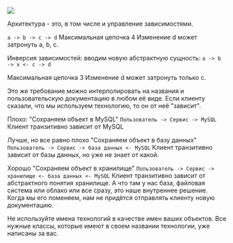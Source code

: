 [![](https://img.shields.io/badge/go-home-gray.svg)](../README.md) 

Архитектура - это, в том числе и управление зависимостями.  

`a -> b -> c -> d`
Максимальная цепочка 4
Изменение d может затронуть a, b, c.

Инверсия зависимостей: вводим новую абстрактную сущность: 
`a -> b -> x <- c -> d`
 
Максимальная цепочка 3
Изменение d может затронуть только c.

Это же требование можно интерполировать на названия и пользовательскую документацию в любом её виде.
Если клиенту сказали, что мы используем технологию, то он от неё "зависит".

Плохо:
"Сохраняем объект в MySQL"
`Пользователь -> Сервис -> MySQL`
Клиент транзитивно зависит от MySQL

Лучше, но все равно плохо
"Сохраняем объект в базу данных"
`Пользователь -> Сервис -> база данных <- MySQL`
Клиент транзитивно зависит от базы данных, но уже не знает от какой.

Хорошо
"Сохраняем объект в хранилище"
`Пользователь -> Сервис -> хранилище <- база данных <- MySQL`
Клиент транзитивно зависит от абстрактного понятия хранилище.
А что там у нас база, файловая система или облако или все сразу,
это наше внутреннее решение. Когда мы его поменяем,
нам не придётся отправлять клиенту новую документацию.

Не используйте имена технологий в качестве имен ваших объектов. 
Все нужные классы, которые имеют в своем названии технологии, уже написаны за вас.
